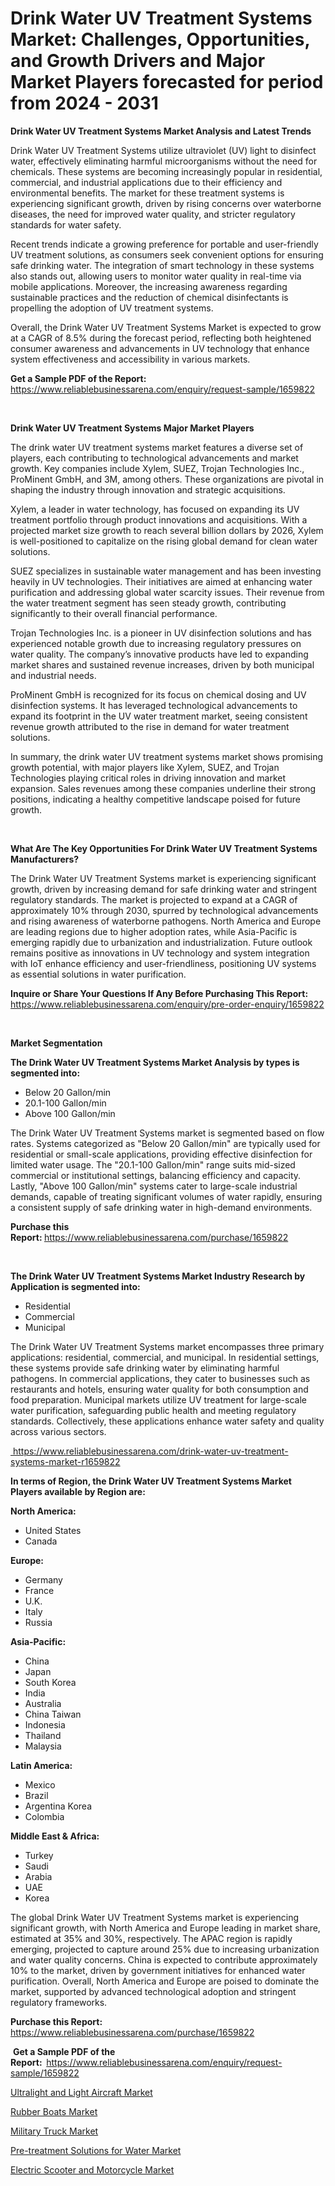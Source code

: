 <p><h1>Drink Water UV Treatment Systems Market: Challenges, Opportunities, and Growth Drivers and Major Market Players forecasted for period from 2024 - 2031</h1></p><p><strong>Drink Water UV Treatment Systems Market Analysis and Latest Trends</strong></p>
<p><p>Drink Water UV Treatment Systems utilize ultraviolet (UV) light to disinfect water, effectively eliminating harmful microorganisms without the need for chemicals. These systems are becoming increasingly popular in residential, commercial, and industrial applications due to their efficiency and environmental benefits. The market for these treatment systems is experiencing significant growth, driven by rising concerns over waterborne diseases, the need for improved water quality, and stricter regulatory standards for water safety.</p><p>Recent trends indicate a growing preference for portable and user-friendly UV treatment solutions, as consumers seek convenient options for ensuring safe drinking water. The integration of smart technology in these systems also stands out, allowing users to monitor water quality in real-time via mobile applications. Moreover, the increasing awareness regarding sustainable practices and the reduction of chemical disinfectants is propelling the adoption of UV treatment systems.</p><p>Overall, the Drink Water UV Treatment Systems Market is expected to grow at a CAGR of 8.5% during the forecast period, reflecting both heightened consumer awareness and advancements in UV technology that enhance system effectiveness and accessibility in various markets.</p></p>
<p><strong>Get a Sample PDF of the Report:&nbsp;</strong> <a href="https://www.reliablebusinessarena.com/enquiry/request-sample/1659822?utm_campaign=1420&utm_medium=2&utm_source=Github&utm_content=ia&utm_term=09122024&utm_id=drink-water-uv-treatment-systems">https://www.reliablebusinessarena.com/enquiry/request-sample/1659822</a></p>
<p>&nbsp;</p>
<p><strong>Drink Water UV Treatment Systems Major Market Players</strong></p>
<p><p>The drink water UV treatment systems market features a diverse set of players, each contributing to technological advancements and market growth. Key companies include Xylem, SUEZ, Trojan Technologies Inc., ProMinent GmbH, and 3M, among others. These organizations are pivotal in shaping the industry through innovation and strategic acquisitions.</p><p>Xylem, a leader in water technology, has focused on expanding its UV treatment portfolio through product innovations and acquisitions. With a projected market size growth to reach several billion dollars by 2026, Xylem is well-positioned to capitalize on the rising global demand for clean water solutions.</p><p>SUEZ specializes in sustainable water management and has been investing heavily in UV technologies. Their initiatives are aimed at enhancing water purification and addressing global water scarcity issues. Their revenue from the water treatment segment has seen steady growth, contributing significantly to their overall financial performance.</p><p>Trojan Technologies Inc. is a pioneer in UV disinfection solutions and has experienced notable growth due to increasing regulatory pressures on water quality. The company’s innovative products have led to expanding market shares and sustained revenue increases, driven by both municipal and industrial needs.</p><p>ProMinent GmbH is recognized for its focus on chemical dosing and UV disinfection systems. It has leveraged technological advancements to expand its footprint in the UV water treatment market, seeing consistent revenue growth attributed to the rise in demand for water treatment solutions.</p><p>In summary, the drink water UV treatment systems market shows promising growth potential, with major players like Xylem, SUEZ, and Trojan Technologies playing critical roles in driving innovation and market expansion. Sales revenues among these companies underline their strong positions, indicating a healthy competitive landscape poised for future growth.</p></p>
<p>&nbsp;</p>
<p><strong>What Are The Key Opportunities For Drink Water UV Treatment Systems Manufacturers?</strong></p>
<p><p>The Drink Water UV Treatment Systems market is experiencing significant growth, driven by increasing demand for safe drinking water and stringent regulatory standards. The market is projected to expand at a CAGR of approximately 10% through 2030, spurred by technological advancements and rising awareness of waterborne pathogens. North America and Europe are leading regions due to higher adoption rates, while Asia-Pacific is emerging rapidly due to urbanization and industrialization. Future outlook remains positive as innovations in UV technology and system integration with IoT enhance efficiency and user-friendliness, positioning UV systems as essential solutions in water purification.</p></p>
<p><strong>Inquire or Share Your Questions If Any Before Purchasing This Report:</strong> <a href="https://www.reliablebusinessarena.com/enquiry/pre-order-enquiry/1659822?utm_campaign=1420&utm_medium=2&utm_source=Github&utm_content=ia&utm_term=09122024&utm_id=drink-water-uv-treatment-systems">https://www.reliablebusinessarena.com/enquiry/pre-order-enquiry/1659822</a></p>
<p>&nbsp;</p>
<p><strong>Market Segmentation</strong></p>
<p><strong>The Drink Water UV Treatment Systems Market Analysis by types is segmented into:</strong></p>
<p><ul><li>Below 20 Gallon/min</li><li>20.1-100 Gallon/min</li><li>Above 100 Gallon/min</li></ul></p>
<p><p>The Drink Water UV Treatment Systems market is segmented based on flow rates. Systems categorized as "Below 20 Gallon/min" are typically used for residential or small-scale applications, providing effective disinfection for limited water usage. The "20.1-100 Gallon/min" range suits mid-sized commercial or institutional settings, balancing efficiency and capacity. Lastly, "Above 100 Gallon/min" systems cater to large-scale industrial demands, capable of treating significant volumes of water rapidly, ensuring a consistent supply of safe drinking water in high-demand environments.</p></p>
<p><strong>Purchase this Report:&nbsp;</strong><a href="https://www.reliablebusinessarena.com/purchase/1659822?utm_campaign=1420&utm_medium=2&utm_source=Github&utm_content=ia&utm_term=09122024&utm_id=drink-water-uv-treatment-systems">https://www.reliablebusinessarena.com/purchase/1659822</a></p>
<p>&nbsp;</p>
<p><strong>The Drink Water UV Treatment Systems Market Industry Research by Application is segmented into:</strong></p>
<p><ul><li>Residential</li><li>Commercial</li><li>Municipal</li></ul></p>
<p><p>The Drink Water UV Treatment Systems market encompasses three primary applications: residential, commercial, and municipal. In residential settings, these systems provide safe drinking water by eliminating harmful pathogens. In commercial applications, they cater to businesses such as restaurants and hotels, ensuring water quality for both consumption and food preparation. Municipal markets utilize UV treatment for large-scale water purification, safeguarding public health and meeting regulatory standards. Collectively, these applications enhance water safety and quality across various sectors.</p></p>
<p><a href="https://www.reliablebusinessarena.com/drink-water-uv-treatment-systems-market-r1659822?utm_campaign=1420&utm_medium=2&utm_source=Github&utm_content=ia&utm_term=09122024&utm_id=drink-water-uv-treatment-systems">&nbsp;https://www.reliablebusinessarena.com/drink-water-uv-treatment-systems-market-r1659822</a></p>
<p><strong>In terms of Region, the Drink Water UV Treatment Systems Market Players available by Region are:</strong></p>
<p>
    <p> <strong> North America: </strong>
        <ul>
            <li>United States</li>
            <li>Canada</li>
        </ul>
        </p> 
    <p> <strong> Europe: </strong>
        <ul>
            <li>Germany</li>
            <li>France</li>
            <li>U.K.</li>
            <li>Italy</li>
            <li>Russia</li>
        </ul>
        </p> 
    <p> <strong> Asia-Pacific: </strong>
        <ul>
            <li>China</li>
            <li>Japan</li>
            <li>South Korea</li>
            <li>India</li>
            <li>Australia</li>
            <li>China Taiwan</li>
            <li>Indonesia</li>
            <li>Thailand</li>
            <li>Malaysia</li>
        </ul>
        </p> 
    <p> <strong> Latin America: </strong>
        <ul>
            <li>Mexico</li>
            <li>Brazil</li>
            <li>Argentina Korea</li>
            <li>Colombia</li>
        </ul>
        </p> 
    <p> <strong> Middle East & Africa: </strong>
        <ul>
            <li>Turkey</li>
            <li>Saudi</li>
            <li>Arabia</li>
            <li>UAE</li>
            <li>Korea</li>
        </ul>
    </p>
    </p>
<p><p>The global Drink Water UV Treatment Systems market is experiencing significant growth, with North America and Europe leading in market share, estimated at 35% and 30%, respectively. The APAC region is rapidly emerging, projected to capture around 25% due to increasing urbanization and water quality concerns. China is expected to contribute approximately 10% to the market, driven by government initiatives for enhanced water purification. Overall, North America and Europe are poised to dominate the market, supported by advanced technological adoption and stringent regulatory frameworks.</p></p>
<p><strong>Purchase this Report: </strong><a href="https://www.reliablebusinessarena.com/purchase/1659822?utm_campaign=1420&utm_medium=2&utm_source=Github&utm_content=ia&utm_term=09122024&utm_id=drink-water-uv-treatment-systems">https://www.reliablebusinessarena.com/purchase/1659822</a></p>
<p>&nbsp;<strong>Get a Sample PDF of the Report:&nbsp;&nbsp;</strong><a href="https://www.reliablebusinessarena.com/enquiry/request-sample/1659822?utm_campaign=1420&utm_medium=2&utm_source=Github&utm_content=ia&utm_term=09122024&utm_id=drink-water-uv-treatment-systems">https://www.reliablebusinessarena.com/enquiry/request-sample/1659822</a></p>
<p><strong></strong></p>
<p><p><a href="https://www.linkedin.com/pulse/ultralight-light-aircraft-market-growth-projections-2024-2031-ksgdf?utm_campaign=1420&utm_medium=2&utm_source=Github&utm_content=ia&utm_term=09122024&utm_id=drink-water-uv-treatment-systems">Ultralight and Light Aircraft Market</a></p><p><a href="https://www.linkedin.com/pulse/market-growth-potential-forecast-rubber-boats-size-share-projected-4anbf?utm_campaign=1420&utm_medium=2&utm_source=Github&utm_content=ia&utm_term=09122024&utm_id=drink-water-uv-treatment-systems">Rubber Boats Market</a></p><p><a href="https://www.linkedin.com/pulse/military-truck-market-overview-size-value-share-analysis-4y0cf?utm_campaign=1420&utm_medium=2&utm_source=Github&utm_content=ia&utm_term=09122024&utm_id=drink-water-uv-treatment-systems">Military Truck Market</a></p><p><a href="https://github.com/willjis/Market-Research-Report-List-1/blob/main/pre-treatment-solutions-for-water-market.md?utm_campaign=1420&utm_medium=2&utm_source=Github&utm_content=ia&utm_term=09122024&utm_id=drink-water-uv-treatment-systems">Pre-treatment Solutions for Water Market</a></p><p><a href="https://www.linkedin.com/pulse/electric-scooter-motorcycle-market-trends-forecast-growth-potential-nuy0f?utm_campaign=1420&utm_medium=2&utm_source=Github&utm_content=ia&utm_term=09122024&utm_id=drink-water-uv-treatment-systems">Electric Scooter and Motorcycle Market</a></p></p>